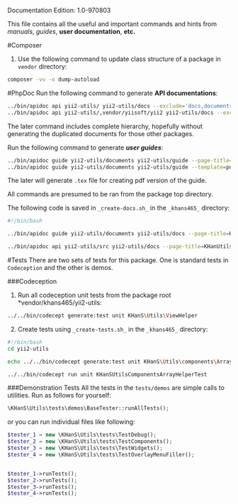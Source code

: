 Documentation Edition: 1.0-970803

This file contains all the useful and important commands and hints from _manuals_, *guides*, **user documentation**, __etc.__


#Composer
1. Use the following command to update class structure of a package in `vendor` directory:

```bash
composer -vv -o dump-autoload
```

#PhpDoc
Run the following command to generate **API documentations**:

```bash
../bin/apidoc api yii2-utils/ yii2-utils/docs --exclude='docs,documents,tests' --page-title=KHanUtils --interactive=0 --guide=../guide
../bin/apidoc api yii2-utils/,vendor/yiisoft/yii2 yii2-utils/docs --exclude='vendor,docs,documents,tests' --page-title=KHanUtils --interactive=0 --guide=../guide

```
The later command includes complete hierarchy, hopefully without generating the duplicated documents for those other packages.


Run the following command to generate **_user guides_**:

```bash
../bin/apidoc guide yii2-utils/documents yii2-utils/guide --page-title=KHanUtils --interactive=0 --guide-prefix= --apiDocs=../docs
../bin/apidoc guide yii2-utils/documents yii2-utils/guide --template=pdf --page-title=KHanUtils --interactive=0 --apiDocs=../docs 
```
The later will generate `.tex` file for creating pdf version of the guide.
 
All commands are presumed to be ran from the package top directory.

The following code is saved in `_create-docs.sh_` in the `_khans465_` directory:

```bash
#!/bin/bash

../bin/apidoc guide yii2-utils/documents yii2-utils/docs --page-title=KHanUtils --interactive=0 --guide-prefix=g_ api-docs=yii2-utils/docs

../bin/apidoc api yii2-utils/src yii2-utils/docs --page-title=KHanUtils --interactive=0 --guide-prefix=g_ api-docs=yii2-utils/docs
``` 

#Tests
There are two sets of tests for this package. One is standard tests in `Codeception` and the other is demos.

###Codeception
1. Run all codeception unit tests from the package root *vendor/khans465/yii2-utils:

```bash
../../bin/codecept generate:test unit KHanS\Utils\ViewHelper
```
2. Create tests using  `_create-tests.sh_` in the `_khans465_` directory:

```bash
#!/bin/bash
cd yii2-utils

echo ../../bin/codecept generate:test unit KHanS\Utils\components\ArrayHelper

../../bin/codecept run unit KHanSUtilsComponentsArrayHelperTest
```

###Demonstration Tests
All the tests in the `tests/demos` are simple calls to utilities. Run as follows for yourself:

```php
\KHanS\Utils\tests\demos\BaseTester::runAllTests();
```

or you can run individual files like following:

```php
$tester_1 = new \KHanS\Utils\tests\TestDebug();
$tester_2 = new \KHanS\Utils\tests\TestComponents();
$tester_3 = new \KHanS\Utils\tests\TestWidgets();
$tester_4 = new \KHanS\Utils\tests\TestOverlayMenuFiller();


$tester_1->runTests();
$tester_2->runTests();
$tester_3->runTests();
$tester_4->runTests();
```